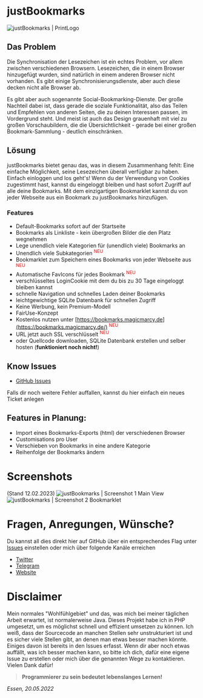 # justBookmarks
![justBookmarks | PrintLogo](http://quellcode.ddns.net/bookmarks/images/about/print-logo-945x425.png)

## Das Problem
Die Synchronisation der Lesezeichen ist ein echtes Problem, vor allem zwischen verschiedenen Browsern. Lesezeichen, die in einem Browser hinzugefügt wurden, sind natürlich in einem anderen Browser nicht vorhanden. Es gibt einige Synchronisierungsdienste, aber auch diese decken nicht alle Browser ab.

Es gibt aber auch sogenannte Social-Bookmarking-Dienste. Der große Nachteil dabei ist, dass gerade die soziale Funktionalität, also das Teilen und Empfehlen von anderen Seiten, die zu deinen Interessen passen, im Vordergrund steht. Und meist ist auch das Design grauenhaft mit viel zu großen Vorschaubildern, die die Übersichtlichkeit - gerade bei einer großen Bookmark-Sammlung - deutlich einschränken.

## Lösung
justBookmarks bietet genau das, was in diesem Zusammenhang fehlt: Eine einfache Möglichkeit, seine Lesezeichen überall verfügbar zu haben. Einfach einloggen und los geht's! Wenn du der Verwendung von Cookies zugestimmt hast, kannst du eingeloggt bleiben und hast sofort Zugriff auf alle deine Bookmarks. Mit dem einzigartigen Bookmarklet kannst du von jeder Webseite aus ein Bookmark zu justBookmarks hinzufügen.

### Features
* Default-Bookmarks sofort auf der Startseite
* Bookmarks als Linkliste - kein übergroßen Bilder die den Platz wegnehmen
* Lege unendlich viele Kategorien für (unendlich viele) Bookmarks an
* Unendlich viele Subkategorien <sup style="color:red">NEU</sup>
* Bookmarklet zum Speichern eines Bookmarks von jeder Webseite aus <sup style="color:red">NEU</sup>
* Automatische FavIcons für jedes Bookmark <sup style="color:red">NEU</sup>
* verschlüsseltes LoginCookie mit dem du bis zu 30 Tage eingeloggt bleiben kannst
* schnelle Navigation und schnelles Laden deiner Bookmarks
* leichtgewichtige SQLite Datenbank für schnellen Zugriff
* Keine Werbung, kein Premium-Modell
* FairUse-Konzept
* Kostenlos nutzen unter [https://bookmarks.magicmarcy.de](https://bookmarks.magicmarcy.de/) <sup style="color:red">NEU</sup>
* URL jetzt auch SSL verschlüsselt <sup style="color:red">NEU</sup> 
* oder Quellcode downloaden, SQLite Datenbank erstellen und selber hosten (__funktioniert noch nicht!__)

## Know Issues
* [GitHub Issues](https://github.com/magicmarcy/justBookmarks/issues)

Falls dir noch weitere Fehler auffallen, kannst du hier einfach ein neues Ticket anlegen  
## Features in Planung:
* Import eines Bookmarks-Exports (html) der verschiedenen Browser
* Customisations pro User
* Verschieben von Bookmarks in eine andere Kategorie
* Reihenfolge der Bookmarks ändern

# Screenshots
(Stand 12.02.2023)
![justBookmarks | Screenshot 1 Main View](https://bookmarks.magicmarcy.de/images/about/live_screenshot_b.jpg)
![justBookmarks | Screenshot 2 Bookmarklet](https://bookmarks.magicmarcy.de/images/about/bookmarklet.png)

# Fragen, Anregungen, Wünsche?
Du kannst all dies direkt hier auf GitHub über ein entsprechendes Flag unter [Issues](https://github.com/magicmarcy/justBookmarks/issues) einstellen oder mich über folgende Kanäle erreichen
* [Twitter](https://twitter.com/magic_marcy)
* [Telegram](https://t.me/marcyessen)
* [Website](https://magicmarcy.de/)

# Disclaimer
Mein normales "Wohlfühlgebiet" und das, was mich bei meiner täglichen Arbeit erwartet, ist normalerweise Java. Dieses Projekt habe ich in PHP umgesetzt, um es möglichst schnell und effizient umsetzen zu können. Ich weiß, dass der Sourcecode an manchen Stellen sehr unstrukturiert ist und es sicher viele Stellen gibt, an denen man etwas besser machen könnte. Einiges davon ist bereits in den Issues erfasst. Wenn dir aber noch etwas auffällt, was ich besser machen kann, so bitte ich dich, dafür eine eigene Issue zu erstellen oder mich über die genannten Wege zu kontaktieren. Vielen Dank dafür!

>**Programmierer zu sein bedeutet lebenslanges Lernen!** 
> 
_Essen, 20.05.2022_ 
